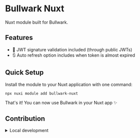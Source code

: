 <!--
Get your module up and running quickly.

Find and replace all on all files (CMD+SHIFT+F):
- Name: Bullwark Nuxt
- Package name: my-module
- Description: Bullwark Nuxt is a Nuxt module to quickly and easily connect your Nuxt install to Bullwark for authn and authz. 
-->

# Bullwark Nuxt

Nuxt module built for Bullwark. 

## Features

<!-- Highlight some of the features your module provide here -->
- 🔐 JWT signature validation included (through public JWTs) 
- 🔃 Auto refresh option includes when token is almost expired

## Quick Setup

Install the module to your Nuxt application with one command:

```bash
npx nuxi module add bullwark-nuxt
```

That's it! You can now use Bullwark in your Nuxt app ✨


## Contribution

<details>
  <summary>Local development</summary>
  
  ```bash
  # Install dependencies
  npm install
  
  # Generate type stubs
  npm run dev:prepare
  
  # Develop with the playground
  npm run dev
  
  # Build the playground
  npm run dev:build
  
  # Run ESLint
  npm run lint
  
  # Run Vitest
  npm run test
  npm run test:watch
  
  # Release new version
  npm run release
  ```

</details>
